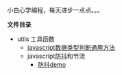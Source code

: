 <!--
 * @Date: 2021-07-16 11:24:37
 * @LastEditors: zhangwen
 * @LastEditTime: 2021-07-17 22:45:54
 * @FilePath: /DayCode/README.md
-->
小白心学编程，每天进步一点点。。。

**文件目录**
- utils 工具函数
    - [javascript数据类型判断通用方法](https://github.com/zhangwen0424/DayCode/blob/master/utils/getDataType.js)
    - javascript[防抖](https://github.com/zhangwen0424/DayCode/blob/master/utils/debounce.js)和节流
        - [防抖demo](https://github.com/zhangwen0424/DayCode/blob/master/demos/js函数防抖和节流.html)